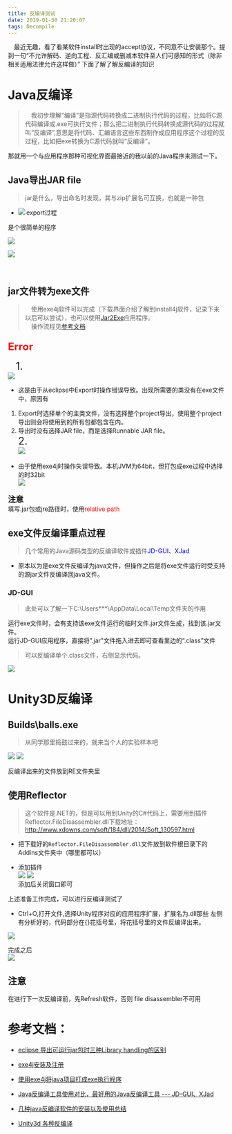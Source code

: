 ```yaml
---
title: 反编译测试
date: 2019-01-30 21:20:07
tags: Decompile
---
```


&emsp;最近无趣，看了看某软件install时出现的accept协议，不同意不让安装那个。提到一句“不允许解码、逆向工程、反汇编或删减本软件至人们可感知的形式（除非相关适用法律允许这样做）”
下面了解了解反编译的知识

<!--more-->
# Java反编译

> &emsp;我初步理解“编译”是指源代码转换成二进制执行代码的过程，比如将C源代码编译成.exe可执行文件；那么把二进制执行代码转换成源代码的过程就叫“反编译”,意思是将代码、汇编语言这些东西制作成应用程序这个过程的反过程，比如把exe转换为C源代码就叫“反编译”。

那就用一个与应用程序那种可视化界面最接近的我以前的Java程序来测试一下。

## Java导出JAR file
> jar是什么，导出命名时发现，其与zip扩展名可互换，也就是一种包

- export过程
<img src="https://i.imgur.com/w0DeufY.png" align="left"></img>  

是个很简单的程序

![](https://i.imgur.com/28MorbO.png)

<img src="https://i.imgur.com/FNwXykZ.png" align="left"></img>

&emsp;  

&emsp;  

## jar文件转为exe文件
> &emsp;使用exe4j软件可以完成（下载界面介绍了解到install4j软件，记录下来以后可以尝试），也可以使用[Jar2Exe](http://www.jar2exe.com/)应用程序。  
&emsp;操作流程见[参考文档](#1)

### <font size=5 color=red>**Error**</font>  
&emsp;
<font size=5>1.&emsp;</font>    
  ![](https://i.imgur.com/SZDLovb.png)  

- 这是由于从eclipse中Export时操作错误导致。出现所需要的类没有在exe文件中，原因有
1. Export时选择单个的主类文件，没有选择整个project导出，使用整个project导出则会将使用到的所有包都包含在内。  
2. 导出时没有选择JAR file，而是选择Runnable JAR file。  
<font size=5>2. &emsp;</font>  
  ![](https://i.imgur.com/VJeHc8B.png)
- 由于使用exe4j时操作失误导致。本机JVM为64bit，但打包成exe过程中选择的时32bit   
  ![](https://i.imgur.com/Cw23jNa.png)

<font size=4>**注意**</font>  
  填写.jar包或jre路径时，使用<font color=red>relative path</font>

## exe文件反编译重点过程
> 几个常用的Java源码类型的反编译软件或插件<font color=blue>JD-GUI、XJad</font>

- 原本以为是exe文件反编译为java文件，但操作之后是将exe文件运行时受支持的源jar文件反编译回java文件。

### JD-GUI

> 此处可以了解一下C:\Users\***\AppData\Local\Temp文件夹的作用

运行exe文件时，会有支持该exe文件运行的临时文件.jar文件生成，找到该.jar文件。  
运行JD-GUI应用程序，直接将".jar"文件拖入进去即可查看里边的“.class”文件

> 可以反编译单个.class文件，右侧显示代码。   

![](https://i.imgur.com/IBrmJKZ.png)

# Unity3D反编译

## Builds\balls.exe
> 从同学那里捣鼓过来的，就来当个人的实验样本吧  

![](https://i.imgur.com/yk7cGWE.png) ![](https://i.imgur.com/CL8eqBw.png)

反编译出来的文件放到RE文件夹里

## 使用Reflector
> 这个软件是.NET的，但是可以用到Unity的C#代码上，需要用到插件Reflector.FileDisassembler.dll下载地址：http://www.xdowns.com/soft/184/dll/2014/Soft_130597.html

- 把下载好的`Reflector.FileDisassembler.dll`文件放到软件根目录下的Addins文件夹中（哪里都可以）

- 添加插件  
![](https://i.imgur.com/cHXdADq.png)
![](https://i.imgur.com/9SZ6zQj.png)  
添加后关闭窗口即可

上述准备工作完成，可以进行反编译测试了

- Ctrl+O,打开文件,选择Unity程序对应的应用程序扩展，扩展名为.dll那些
左侧有分析好的，代码部分在{}花括号里，将花括号里的文件反编译出来。

![](https://i.imgur.com/63rko2X.png)

完成之后  
![](https://i.imgur.com/BMvtGDR.png)  

## 注意
在进行下一次反编译前，先Refresh软件，否则 file disassembler不可用  


# 参考文档：  

- <span id="1">[eclipse 导出可运行jar包时三种Library handling的区别](https://blog.csdn.net/qq_21808961/article/details/81185934)</span>

- [exe4j安装及注册](https://www.cnblogs.com/jepson6669/p/9211208.html)

- [使用exe4j将java项目打成exe执行程序](https://www.cnblogs.com/duwanjiang/p/6390379.html)

- [Java反编译工具使用对比，最好用的Java反编译工具 --- JD-GUI、XJad](https://blog.csdn.net/chenchunlin526/article/details/78259682)

- [几种java反编译软件的安装以及使用总结](https://blog.csdn.net/qq_26458903/article/details/79974775)

- [Unity3d 各种反编译](https://blog.csdn.net/qq_15267341/article/details/51749986)